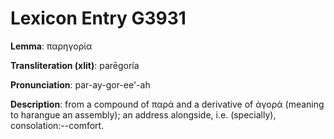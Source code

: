 # Lexicon Entry G3931

**Lemma**: παρηγορία

**Transliteration (xlit)**: parēgoría

**Pronunciation**: par-ay-gor-ee'-ah

**Description**:
from a compound of παρά and a derivative of ἀγορά (meaning to harangue an assembly); an address alongside, i.e. (specially), consolation:--comfort.

